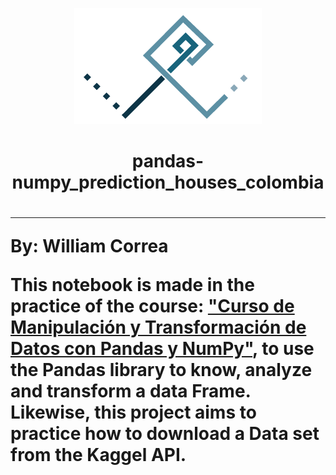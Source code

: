 <p align="center">
  <img src="/images/Logo-persona_Fondo_blanco.png" alt="Logo_personal">
</p>

<p align="center">
  <h1 align="center">pandas-numpy_prediction_houses_colombia<h1>
</p>

___

By: William Correa

This notebook is made in the practice of the course: ["Curso de Manipulación y Transformación de Datos con Pandas y NumPy"](https://platzi.com/cursos/pandas-numpy/), to use the Pandas library to know, analyze and transform a data Frame. Likewise, this project aims to practice how to download a Data set from the Kaggel API.

